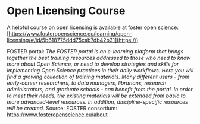 # Open Licensing Course

A helpful course on open licensing is available at foster open science:
[https://www.fosteropenscience.eu/learning/open-licensing/#/id/5b618775ddd75cab7db42b31](https://)

FOSTER portal:
_The FOSTER portal is an e-learning platform that brings together the best training resources addressed to those who need to know more about Open Science, or need to develop strategies and skills for implementing Open Science practices in their daily workflows. Here you will find a growing collection of training materials. Many different users - from early-career researchers, to data managers, librarians, research administrators, and graduate schools - can benefit from the portal. In order to meet their needs, the existing materials will be extended from basic to more advanced-level resources. In addition, discipline-specific resources will be created._
Source: FOSTER consortium: <https://www.fosteropenscience.eu/about>
